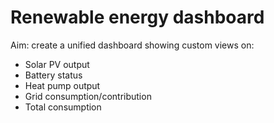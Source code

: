 # Renewable energy dashboard

Aim: create a unified dashboard showing custom views on:
* Solar PV output
* Battery status
* Heat pump output
* Grid consumption/contribution
* Total consumption
